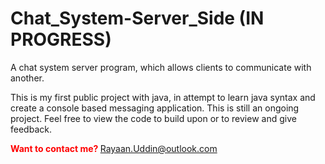 # Chat_System-Server_Side (IN PROGRESS)
A chat system server program, which allows clients to communicate with another.

This is my first public project with java, in attempt to learn java syntax and create a console based messaging application. This is still an ongoing project.
Feel free to view the code to build upon or to review and give feedback.

<a style="color:red; font-weight: bold;">Want to contact me? Rayaan.Uddin@outlook.com</a>
